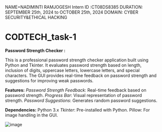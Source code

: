 NAME=NADIMINTI RAMJOGESH
Intern ID :CT08DS8385
DURATION: SEPTEMBER 25th, 2024 to OCTOBER 25th, 2024
DOMAIN: CYBER SECURITY&ETHICAL HACKING

# CODTECH_task-1

****Password Strength Checker :****

This is a professional password strength checker application built using Python and Tkinter. It evaluates password strength based on length, inclusion of digits, uppercase letters, lowercase letters, and special characters. The GUI provides real-time feedback on password strength and suggestions for improving weak passwords.

**Features:**
*Password Strength Feedback*: Real-time feedback based on password strength.
*Progress Bar*: Visual representation of password strength.
*Password Suggestions*: Generates random password suggestions.



**Dependencies:**
Python 3.x
*Tkinter*: Pre-installed with Python.
Pillow: For image handling in the GUI.


![image](https://github.com/user-attachments/assets/d4920a91-89fc-4690-a3d4-17ccfc5b56ba)
